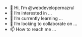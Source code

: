- 👋 Hi, I’m @webdevelopernazrul
- 👀 I’m interested in ...
- 🌱 I’m currently learning ...
- 💞️ I’m looking to collaborate on ...
- 📫 How to reach me ...

<!---
webdevelopernazrul/webdevelopernazrul is a ✨ special ✨ repository because its `README.md` (this file) appears on your GitHub profile.
You can click the Preview link to take a look at your changes.
--->
